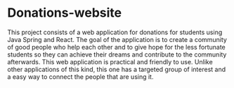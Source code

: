 # Donations-website
  This project consists of a web application for donations for students using Java Spring and React. The goal of the  application is to create a community of good people who help each other and to give hope for the  less fortunate students so they can achieve their dreams and contribute to the community  afterwards. 
  This web application is practical and friendly to use. Unlike other applications of this kind,  this one has a targeted group of interest and a easy way to connect the people that are using it.
